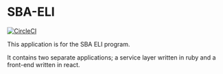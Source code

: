# SBA-ELI
[![CircleCI](https://circleci.com/gh/FearlessSolutions/sba-eli/tree/master.svg?style=shield&circle-token=8dcf3fbddd4ce3a76a04b9048d26e7a42d3f653f)](https://circleci.com/gh/FearlessSolutions/sba-eli/tree/master)

This application is for the SBA ELI program.

It contains two separate applications; a service layer written in ruby and a front-end written in react.
